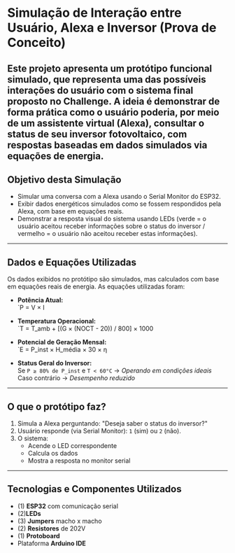 # Simulação de Interação entre Usuário, Alexa e Inversor (Prova de Conceito)

Este projeto apresenta um protótipo funcional simulado, que representa uma das possíveis interações do usuário com o sistema final proposto no Challenge. A ideia é demonstrar de forma prática como o usuário poderia, por meio de um assistente virtual (Alexa), consultar o status de seu inversor fotovoltaico, com respostas baseadas em dados simulados via equações de energia.
---
## Objetivo desta Simulação

- Simular uma conversa com a Alexa usando o Serial Monitor do ESP32.
- Exibir dados energéticos simulados como se fossem respondidos pela Alexa, com base em equações reais.
- Demonstrar a resposta visual do sistema usando LEDs (verde = o usuário aceitou receber informações sobre o status do inversor / vermelho = o usuário não aceitou receber estas informações).
---
##  Dados e Equações Utilizadas

Os dados exibidos no protótipo são simulados, mas calculados com base em equações reais de energia. As equações utilizadas foram: 

- **Potência Atual:**  
  `P = V × I 

- **Temperatura Operacional:**  
  `T = T_amb + [(G × (NOCT - 20)) / 800] × 1000 

- **Potencial de Geração Mensal:**  
  `E = P_inst × H_média × 30 × η 

- **Status Geral do Inversor:**  
  Se `P ≥ 80% de P_inst` e `T < 60°C` → *Operando em condições ideais*  
  Caso contrário → *Desempenho reduzido*
---
##  O que o protótipo faz?

1. Simula a Alexa perguntando: "Deseja saber o status do inversor?"
2. Usuário responde (via Serial Monitor): `1` (sim) ou `2` (não).
3. O sistema:
   - Acende o LED correspondente
   - Calcula os dados
   - Mostra a resposta no monitor serial
---
## Tecnologias e Componentes Utilizados

-  (1) **ESP32** com comunicação serial
-  (2)**LEDs**
-  (3) **Jumpers** macho x macho
-  (2) **Resistores** de 202V
-  (1) **Protoboard**
-  Plataforma **Arduino IDE**
